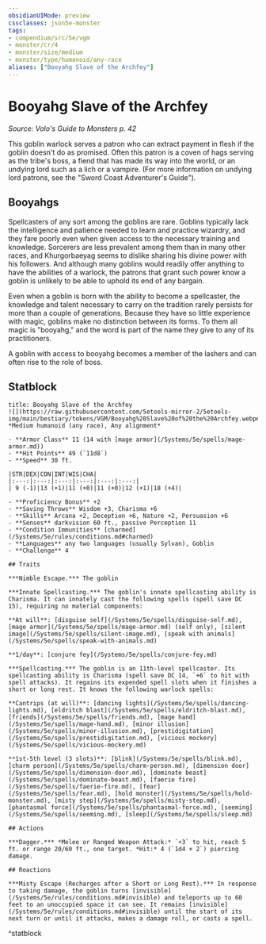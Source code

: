 ```yaml
---
obsidianUIMode: preview
cssclasses: json5e-monster
tags:
- compendium/src/5e/vgm
- monster/cr/4
- monster/size/medium
- monster/type/humanoid/any-race
aliases: ["Booyahg Slave of the Archfey"]
---
```

# Booyahg Slave of the Archfey
*Source: Volo's Guide to Monsters p. 42*  

This goblin warlock serves a patron who can extract payment in flesh if the goblin doesn't do as promised. Often this patron is a coven of hags serving as the tribe's boss, a fiend that has made its way into the world, or an undying lord such as a lich or a vampire. (For more information on undying lord patrons, see the "Sword Coast Adventurer's Guide").

## Booyahgs

Spellcasters of any sort among the goblins are rare. Goblins typically lack the intelligence and patience needed to learn and practice wizardry, and they fare poorly even when given access to the necessary training and knowledge. Sorcerers are less prevalent among them than in many other races, and Khurgorbaeyag seems to dislike sharing his divine power with his followers. And although many goblins would readily offer anything to have the abilities of a warlock, the patrons that grant such power know a goblin is unlikely to be able to uphold its end of any bargain.

Even when a goblin is born with the ability to become a spellcaster, the knowledge and talent necessary to carry on the tradition rarely persists for more than a couple of generations. Because they have so little experience with magic, goblins make no distinction between its forms. To them all magic is "booyahg," and the word is part of the name they give to any of its practitioners.

A goblin with access to booyahg becomes a member of the lashers and can often rise to the role of boss.

## Statblock

```ad-statblock
title: Booyahg Slave of the Archfey
![](https://raw.githubusercontent.com/5etools-mirror-2/5etools-img/main/bestiary/tokens/VGM/Booyahg%20Slave%20of%20the%20Archfey.webp#token)
*Medium humanoid (any race), Any alignment*

- **Armor Class** 11 (14 with [mage armor](/Systems/5e/spells/mage-armor.md))
- **Hit Points** 49 (`11d8`)
- **Speed** 30 ft.

|STR|DEX|CON|INT|WIS|CHA|
|:---:|:---:|:---:|:---:|:---:|:---:|
| 9 (-1)|13 (+1)|11 (+0)|11 (+0)|12 (+1)|18 (+4)|

- **Proficiency Bonus** +2
- **Saving Throws** Wisdom +3, Charisma +6
- **Skills** Arcana +2, Deception +6, Nature +2, Persuasion +6
- **Senses** darkvision 60 ft., passive Perception 11
- **Condition Immunities** [charmed](/Systems/5e/rules/conditions.md#charmed)
- **Languages** any two languages (usually Sylvan), Goblin
- **Challenge** 4

## Traits

***Nimble Escape.*** The goblin

***Innate Spellcasting.*** The goblin's innate spellcasting ability is Charisma. It can innately cast the following spells (spell save DC 15), requiring no material components:

**At will**: [disguise self](/Systems/5e/spells/disguise-self.md), [mage armor](/Systems/5e/spells/mage-armor.md) (self only), [silent image](/Systems/5e/spells/silent-image.md), [speak with animals](/Systems/5e/spells/speak-with-animals.md)

**1/day**: [conjure fey](/Systems/5e/spells/conjure-fey.md)

***Spellcasting.*** The goblin is an 11th-level spellcaster. Its spellcasting ability is Charisma (spell save DC 14, `+6` to hit with spell attacks). It regains its expended spell slots when it finishes a short or long rest. It knows the following warlock spells:

**Cantrips (at will)**: [dancing lights](/Systems/5e/spells/dancing-lights.md), [eldritch blast](/Systems/5e/spells/eldritch-blast.md), [friends](/Systems/5e/spells/friends.md), [mage hand](/Systems/5e/spells/mage-hand.md), [minor illusion](/Systems/5e/spells/minor-illusion.md), [prestidigitation](/Systems/5e/spells/prestidigitation.md), [vicious mockery](/Systems/5e/spells/vicious-mockery.md)

**1st-5th level (3 slots)**: [blink](/Systems/5e/spells/blink.md), [charm person](/Systems/5e/spells/charm-person.md), [dimension door](/Systems/5e/spells/dimension-door.md), [dominate beast](/Systems/5e/spells/dominate-beast.md), [faerie fire](/Systems/5e/spells/faerie-fire.md), [fear](/Systems/5e/spells/fear.md), [hold monster](/Systems/5e/spells/hold-monster.md), [misty step](/Systems/5e/spells/misty-step.md), [phantasmal force](/Systems/5e/spells/phantasmal-force.md), [seeming](/Systems/5e/spells/seeming.md), [sleep](/Systems/5e/spells/sleep.md)

## Actions

***Dagger.*** *Melee or Ranged Weapon Attack:* `+3` to hit, reach 5 ft. or range 20/60 ft., one target. *Hit:* 4 (`1d4 + 2`) piercing damage.

## Reactions

***Misty Escape (Recharges after a Short or Long Rest).*** In response to taking damage, the goblin turns [invisible](/Systems/5e/rules/conditions.md#invisible) and teleports up to 60 feet to an unoccupied space it can see. It remains [invisible](/Systems/5e/rules/conditions.md#invisible) until the start of its next turn or until it attacks, makes a damage roll, or casts a spell.
```
^statblock